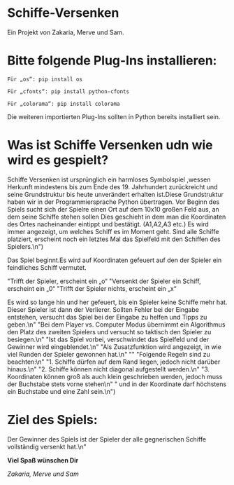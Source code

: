 
# Schiffe-Versenken
Ein Projekt von Zakaria, Merve und Sam.

# Bitte folgende Plug-Ins installieren:

    Für „os“: pip install os

    Für „cfonts“: pip install python-cfonts

    Für „colorama“: pip install colorama 

Die weiteren importierten Plug-Ins sollten in Python bereits installiert sein.

# Was ist Schiffe Versenken udn wie wird es gespielt?
Schiffe Versenken ist ursprünglich ein harmloses Symbolspiel ,wessen Herkunft mindestens bis zum Ende des 19. Jahrhundert zurückreicht und seine Grundstruktur bis heute unverändert erhalten ist.Diese Grundstruktur haben wir in der Programmiersprache Python übertragen.
Vor Beginn des Spiels sucht sich der Spielre einen Ort auf dem 10x10 großen Feld aus, an dem seine Schiffe stehen sollen
Dies geschieht in dem man die Koordinaten des Ortes nacheinander eintippt und bestätigt. (A1,A2,A3 etc.)
Es wird immer angezeigt, um welches Schiff es im Moment geht. Sind alle Schiffe platziert,
erscheint noch ein letztes Mal das Spielfeld mit den Schiffen des Spielers.\n")

Das Spiel beginnt.Es wird auf Koordinaten gefeuert auf den der Spieler ein feindliches Schiff vermutet.
      
  "Trifft der Spieler, erscheint ein „o“
  "Versenkt der Spieler ein Schiff, erscheint ein „0“
  "Trifft der Spieler nichts, erscheint ein „x“ 

Es wird so lange hin und her gefeuert, bis ein Spieler keine Schiffe mehr hat. Dieser Spieler ist dann der Verlierer.
Sollten Fehler bei der Eingabe entstehen, versucht das Spiel bei der Eingabe zu helfen und Tipps zu geben.\n"
      "Bei dem Player vs. Computer Modus übernimmt ein Algorithmus den Platz des zweiten Spielers und versucht so taktisch den Spieler zu besiegen.\n"
      "Ist das Spiel vorbei, verschwindet das Spielfeld und der Gewinner wird eingeblendet.\n"
      "Als Zusatzfunktion wird angezeigt, in wie viel Runden der Spieler gewonnen hat.\n"
      ""
      "Folgende Regeln sind zu beachten:\n"
      "1.    Schiffe dürfen auf dem Rand liegen, jedoch nicht darüber hinaus.\n"
      "2.    Schiffe können nicht diagonal aufgestellt werden.\n"
      "3.    Koordinaten können groß als auch klein geschrieben werden, jedoch muss der Buchstabe stets vorne stehen\n"
      "     und in der Koordinate darf höchstens ein Buchstabe und eine Zahl sein.\n")

# Ziel des Spiels:
 Der Gewinner des Spiels ist der Spieler der alle gegnerischen Schiffe vollständig versenkt hat.\n"
    
   **Viel Spaß wünschen Dir**
   
   *Zakaria, Merve und Sam*
